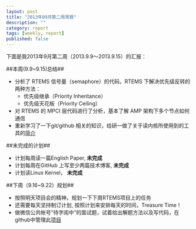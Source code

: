 ```yaml
---
layout: post
title: "2013年09月第二周周报"
description: ""
category: report
tags: [weekly, report]
published: false
---
```



下面是我2013年9月第二周（2013.9.9～2013.9.15）的汇报：

##本周(9.9~9.15)总结##
* 分析了 RTEMS 信号量（semaphore）的代码，RTEMS 下解决优先级反转的两种方法：
  * 优先级继承（Priority Inheritance）
  * 优先级天花板（Priority Ceiling）
* 对 RTEMS 的 MPCI 层代码进行了分析，基本了解 AMP 架构下多个节点如何通信
* 重新学习了一下git/github 相关的知识，给研一做了关于读内核所使用到的工具的[简介](https://github.com/eslab2013-ustc/RTFSC_Linux_Kernel/tree/master/2013.9.14_Introduction)

##未完成的计划##
* 计划每周读一篇English Paper,  **未完成**
* 计划每周在GitHub 上写至少两篇技术博客,  **未完成**
* 计划读Linux Kernel，   **未完成**

##下周（9.16~9.22）规划##
* 按照明天项目会的精神，规划一下下周RTEMS项目上的任务
* 还需要每天坚持制订计划, 按照计划来安排每天的时间，Treasure Time！
* 做微信公共帐号“待字闺中”的面试题，试着给出解题方法以及写代码，在github中管理此[项目](https://github.com/hazirguo/Interview)
